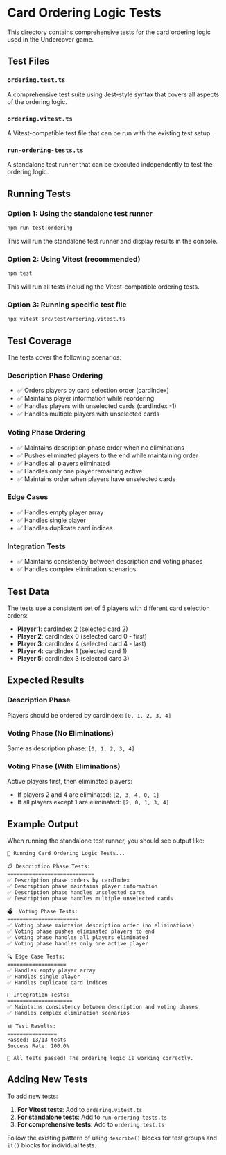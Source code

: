 # Card Ordering Logic Tests

This directory contains comprehensive tests for the card ordering logic used in the Undercover game.

## Test Files

### `ordering.test.ts`
A comprehensive test suite using Jest-style syntax that covers all aspects of the ordering logic.

### `ordering.vitest.ts`
A Vitest-compatible test file that can be run with the existing test setup.

### `run-ordering-tests.ts`
A standalone test runner that can be executed independently to test the ordering logic.

## Running Tests

### Option 1: Using the standalone test runner
```bash
npm run test:ordering
```

This will run the standalone test runner and display results in the console.

### Option 2: Using Vitest (recommended)
```bash
npm test
```

This will run all tests including the Vitest-compatible ordering tests.

### Option 3: Running specific test file
```bash
npx vitest src/test/ordering.vitest.ts
```

## Test Coverage

The tests cover the following scenarios:

### Description Phase Ordering
- ✅ Orders players by card selection order (cardIndex)
- ✅ Maintains player information while reordering
- ✅ Handles players with unselected cards (cardIndex -1)
- ✅ Handles multiple players with unselected cards

### Voting Phase Ordering
- ✅ Maintains description phase order when no eliminations
- ✅ Pushes eliminated players to the end while maintaining order
- ✅ Handles all players eliminated
- ✅ Handles only one player remaining active
- ✅ Maintains order when players have unselected cards

### Edge Cases
- ✅ Handles empty player array
- ✅ Handles single player
- ✅ Handles duplicate card indices

### Integration Tests
- ✅ Maintains consistency between description and voting phases
- ✅ Handles complex elimination scenarios

## Test Data

The tests use a consistent set of 5 players with different card selection orders:

- **Player 1**: cardIndex 2 (selected card 2)
- **Player 2**: cardIndex 0 (selected card 0 - first)
- **Player 3**: cardIndex 4 (selected card 4 - last)
- **Player 4**: cardIndex 1 (selected card 1)
- **Player 5**: cardIndex 3 (selected card 3)

## Expected Results

### Description Phase
Players should be ordered by cardIndex: `[0, 1, 2, 3, 4]`

### Voting Phase (No Eliminations)
Same as description phase: `[0, 1, 2, 3, 4]`

### Voting Phase (With Eliminations)
Active players first, then eliminated players:
- If players 2 and 4 are eliminated: `[2, 3, 4, 0, 1]`
- If all players except 1 are eliminated: `[2, 0, 1, 3, 4]`

## Example Output

When running the standalone test runner, you should see output like:

```
🧪 Running Card Ordering Logic Tests...

📋 Description Phase Tests:
============================
✅ Description phase orders by cardIndex
✅ Description phase maintains player information
✅ Description phase handles unselected cards
✅ Description phase handles multiple unselected cards

🗳️  Voting Phase Tests:
=======================
✅ Voting phase maintains description order (no eliminations)
✅ Voting phase pushes eliminated players to end
✅ Voting phase handles all players eliminated
✅ Voting phase handles only one active player

🔍 Edge Case Tests:
===================
✅ Handles empty player array
✅ Handles single player
✅ Handles duplicate card indices

🔗 Integration Tests:
=====================
✅ Maintains consistency between description and voting phases
✅ Handles complex elimination scenarios

📊 Test Results:
================
Passed: 13/13 tests
Success Rate: 100.0%

🎉 All tests passed! The ordering logic is working correctly.
```

## Adding New Tests

To add new tests:

1. **For Vitest tests**: Add to `ordering.vitest.ts`
2. **For standalone tests**: Add to `run-ordering-tests.ts`
3. **For comprehensive tests**: Add to `ordering.test.ts`

Follow the existing pattern of using `describe()` blocks for test groups and `it()` blocks for individual tests. 